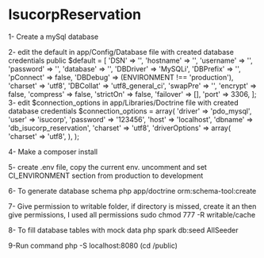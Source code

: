 # IsucorpReservation

1- Create a mySql database

2- edit the default in app/Config/Database file with created database credentials
    public $default = [
    		'DSN'      => '',
    		'hostname' => '',
    		'username' => '',
    		'password' => '',
    		'database' => '',
    		'DBDriver' => 'MySQLi',
    		'DBPrefix' => '',
    		'pConnect' => false,
    		'DBDebug'  => (ENVIRONMENT !== 'production'),
    		'charset'  => 'utf8',
    		'DBCollat' => 'utf8_general_ci',
    		'swapPre'  => '',
    		'encrypt'  => false,
    		'compress' => false,
    		'strictOn' => false,
    		'failover' => [],
    		'port'     => 3306,
    	];
3- edit $connection_options in app/Libraries/Doctrine file with created database credentials
   $connection_options = array(
               'driver'        => 'pdo_mysql',
               'user'          => 'isucorp',
               'password'      => '123456',
               'host'          => 'localhost',
               'dbname'        => 'db_isucorp_reservation',
               'charset'       => 'utf8',
               'driverOptions' => array(
                   'charset'   => 'utf8',
               ),
           );

4- Make a composer install

5- create .env file, copy the current env. uncomment and set CI_ENVIRONMENT section from production to development

6- To generate database schema
   php app/doctrine orm:schema-tool:create

7- Give permission to writable folder, if directory is missed, create it an then give permissions, I used all permissions
   sudo chmod 777 -R writable/cache
   
8- To fill database tables with mock data
   php spark db:seed AllSeeder
  
9-Run command php -S localhost:8080 (cd /public)
